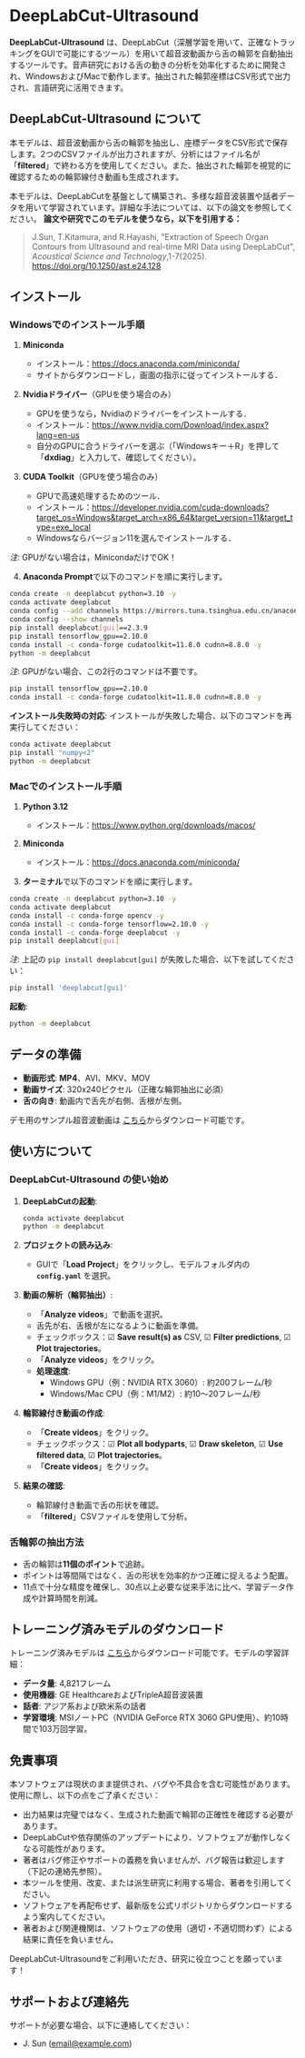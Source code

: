 # DeepLabCut-Ultrasound

**DeepLabCut-Ultrasound** は、DeepLabCut（深層学習を用いて、正確なトラッキングをGUIで可能にするツール）を用いて超音波動画から舌の輪郭を自動抽出するツールです。音声研究における舌の動きの分析を効率化するために開発され、WindowsおよびMacで動作します。抽出された輪郭座標はCSV形式で出力され、言語研究に活用できます。

## DeepLabCut-Ultrasound について

本モデルは、超音波動画から舌の輪郭を抽出し、座標データをCSV形式で保存します。2つのCSVファイルが出力されますが、分析にはファイル名が「**filtered**」で終わる方を使用してください。また、抽出された輪郭を視覚的に確認するための輪郭線付き動画も生成されます。

本モデルは、DeepLabCutを基盤として構築され、多様な超音波装置や話者データを用いて学習されています。詳細な手法については、以下の論文を参照してください。
**論文や研究でこのモデルを使うなら，以下を引用する：**
> J.Sun, T.Kitamura, and R.Hayashi, "Extraction of Speech Organ Contours from Ultrasound and real-time MRI Data using DeepLabCut", _Acoustical Science and Technology_,1-7(2025).  
> https://doi.org/10.1250/ast.e24.128

## インストール
### Windowsでのインストール手順
1. **Miniconda**  
   - インストール：https://docs.anaconda.com/miniconda/
   - サイトからダウンロードし，画面の指示に従ってインストールする．

2. **Nvidiaドライバー**（GPUを使う場合のみ）
   - GPUを使うなら，Nvidiaのドライバーをインストールする．
   - インストール：https://www.nvidia.com/Download/index.aspx?lang=en-us
   - 自分のGPUに合うドライバーを選ぶ（「Windowsキー＋R」を押して「**dxdiag**」と入力して、確認してください）。

3. **CUDA Toolkit**（GPUを使う場合のみ）
   - GPUで高速処理するためのツール．
   - インストール：https://developer.nvidia.com/cuda-downloads?target_os=Windows&target_arch=x86_64&target_version=11&target_type=exe_local
   - Windowsならバージョン11を選んでインストールする．

*注*: GPUがない場合は，MinicondaだけでOK！


4. **Anaconda Prompt**で以下のコマンドを順に実行します。

```bash
conda create -n deeplabcut python=3.10 -y
conda activate deeplabcut
conda config --add channels https://mirrors.tuna.tsinghua.edu.cn/anaconda/pkgs/main
conda config --show channels
pip install deeplabcut[gui]==2.3.9
pip install tensorflow_gpu==2.10.0
conda install -c conda-forge cudatoolkit=11.8.0 cudnn=8.8.0 -y
python -m deeplabcut
```
*注*: GPUがない場合、この2行のコマンドは不要です。
```bash
pip install tensorflow_gpu==2.10.0
conda install -c conda-forge cudatoolkit=11.8.0 cudnn=8.8.0 -y
```

**インストール失敗時の対応**:
インストールが失敗した場合、以下のコマンドを再実行してください：

```bash
conda activate deeplabcut
pip install "numpy<2"
python -m deeplabcut
```

### Macでのインストール手順
1. **Python 3.12**  
   - インストール：https://www.python.org/downloads/macos/

2. **Miniconda**  
   - インストール：https://docs.anaconda.com/miniconda/

3. **ターミナル**で以下のコマンドを順に実行します。

```bash
conda create -n deeplabcut python=3.10 -y
conda activate deeplabcut
conda install -c conda-forge opencv -y
conda install -c conda-forge tensorflow=2.10.0 -y
conda install -c conda-forge deeplabcut -y
pip install deeplabcut[gui]
```

*注*: 上記の `pip install deeplabcut[gui]` が失敗した場合、以下を試してください：

```bash
pip install 'deeplabcut[gui]'
```

**起動**:

```bash
python -m deeplabcut
```

## データの準備

- **動画形式**: **MP4**、AVI、MKV、MOV
- **動画サイズ**: 320x240ピクセル（正確な輪郭抽出に必須）
- **舌の向き**: 動画内で舌先が右側、舌根が左側。

デモ用のサンプル超音波動画は [こちら](https://drive.google.com/drive/folders/1hYzPtkS1NvW67NTrU19T1dnXV5VXVT3C?usp=sharing)からダウンロード可能です。

## 使い方について

### DeepLabCut-Ultrasound の使い始め

1. **DeepLabCutの起動**:

   ```bash
   conda activate deeplabcut
   python -m deeplabcut
   ```

2. **プロジェクトの読み込み**:
   - GUIで「**Load Project**」をクリックし、モデルフォルダ内の **`config.yaml`** を選択。

3. **動画の解析（輪郭抽出）**:
   - 「**Analyze videos**」で動画を選択。
   - 舌先が右、舌根が左になるように動画を準備。
   - チェックボックス：☑ **Save result(s) as** CSV, ☑ **Filter predictions**, ☑ **Plot trajectories**。
   - 「**Analyze videos**」をクリック。
   - **処理速度**:
     - Windows GPU（例：NVIDIA RTX 3060）: 約200フレーム/秒
     - Windows/Mac CPU（例：M1/M2）: 約10～20フレーム/秒

4. **輪郭線付き動画の作成**:
   - 「**Create videos**」をクリック。
   - チェックボックス：☑ **Plot all bodyparts**, ☑ **Draw skeleton**, ☑ **Use filtered data**, ☑ **Plot trajectories**。
   - 「**Create videos**」をクリック。

5. **結果の確認**:
   - 輪郭線付き動画で舌の形状を確認。
   - 「**filtered**」CSVファイルを使用して分析。

### 舌輪郭の抽出方法

- 舌の輪郭は**11個のポイント**で追跡。
- ポイントは等間隔ではなく、舌の形状を効率的かつ正確に捉えるよう配置。
- 11点で十分な精度を確保し、30点以上必要な従来手法に比べ、学習データ作成や計算時間を削減。

## トレーニング済みモデルのダウンロード

トレーニング済みモデルは [こちら](https://drive.google.com/drive/folders/1ShHfXOWP--4gdrusy9THTtJ6AP5iy2ig?usp=sharing)からダウンロード可能です。モデルの学習詳細：
- **データ量**: 4,821フレーム
- **使用機器**: GE HealthcareおよびTripleA超音波装置
- **話者**: アジア系および欧米系の話者
- **学習環境**: MSIノートPC（NVIDIA GeForce RTX 3060 GPU使用）、約10時間で103万回学習。

## 免責事項

本ソフトウェアは現状のまま提供され、バグや不具合を含む可能性があります。使用に際し、以下の点をご了承ください：

- 出力結果は完璧ではなく、生成された動画で輪郭の正確性を確認する必要があります。
- DeepLabCutや依存関係のアップデートにより、ソフトウェアが動作しなくなる可能性があります。
- 著者はバグ修正やサポートの義務を負いませんが、バグ報告は歓迎します（下記の連絡先参照）。
- 本ツールを使用、改変、または派生研究に利用する場合、著者を引用してください。
- ソフトウェアを再配布せず、最新版を公式リポジトリからダウンロードするよう案内してください。
- 著者および関連機関は、ソフトウェアの使用（適切・不適切問わず）による結果に責任を負いません。

DeepLabCut-Ultrasoundをご利用いただき、研究に役立つことを願っています！

## サポートおよび連絡先

サポートが必要な場合、以下に連絡してください：
- J. Sun ([email@example.com](jsunsang901126@gmail.com))


